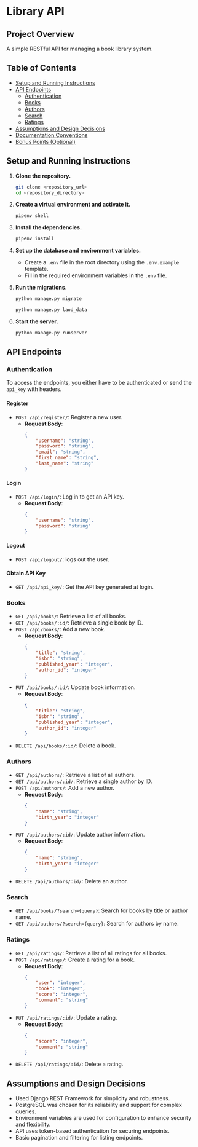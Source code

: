 # Library API

## Project Overview
A simple RESTful API for managing a book library system.

## Table of Contents
- [Setup and Running Instructions](#setup-and-running-instructions)
- [API Endpoints](#api-endpoints)
  - [Authentication](#authentication)
  - [Books](#books)
  - [Authors](#authors)
  - [Search](#search)
  - [Ratings](#ratings)
- [Assumptions and Design Decisions](#assumptions-and-design-decisions)
- [Documentation Conventions](#documentation-conventions)
- [Bonus Points (Optional)](#bonus-points-optional)

## Setup and Running Instructions

1. **Clone the repository.**

    ```bash
    git clone <repository_url>
    cd <repository_directory>
    ```

2. **Create a virtual environment and activate it.**

    ```bash
    pipenv shell
    ```

3. **Install the dependencies.**

    ```bash
    pipenv install
    ```

4. **Set up the database and environment variables.**
    - Create a `.env` file in the root directory using the `.env.example` template.
    - Fill in the required environment variables in the `.env` file.

5. **Run the migrations.**

    ```bash
    python manage.py migrate
    ```
    ```bash
    python manage.py laod_data
    ```

6. **Start the server.**

    ```bash
    python manage.py runserver
    ```

## API Endpoints

### Authentication
To access the endpoints, you either have to be authenticated or send the `api_key` with headers.

#### Register
- `POST /api/register/`: Register a new user.
    - **Request Body**:
        ```json
        {
            "username": "string",
            "password": "string",
            "email": "string",
            "first_name": "string",
            "last_name": "string"
        }
        ```

#### Login
- `POST /api/login/`: Log in to get an API key.
    - **Request Body**:
        ```json
        {
            "username": "string",
            "password": "string"
        }
        ```
#### Logout
- `POST /api/logout/`: logs out the user.

#### Obtain API Key
- `GET /api/api_key/`: Get the API key generated at login.

### Books

- `GET /api/books/`: Retrieve a list of all books.
- `GET /api/books/:id/`: Retrieve a single book by ID.
- `POST /api/books/`: Add a new book.
    - **Request Body**:
        ```json
        {
            "title": "string",
            "isbn": "string",
            "published_year": "integer",
            "author_id": "integer"
        }
        ```
- `PUT /api/books/:id/`: Update book information.
    - **Request Body**:
        ```json
        {
            "title": "string",
            "isbn": "string",
            "published_year": "integer",
            "author_id": "integer"
        }
        ```
- `DELETE /api/books/:id/`: Delete a book.

### Authors

- `GET /api/authors/`: Retrieve a list of all authors.
- `GET /api/authors/:id/`: Retrieve a single author by ID.
- `POST /api/authors/`: Add a new author.
    - **Request Body**:
        ```json
        {
            "name": "string",
            "birth_year": "integer"
        }
        ```
- `PUT /api/authors/:id/`: Update author information.
    - **Request Body**:
        ```json
        {
            "name": "string",
            "birth_year": "integer"
        }
        ```
- `DELETE /api/authors/:id/`: Delete an author.

### Search

- `GET /api/books/?search={query}`: Search for books by title or author name.
- `GET /api/authors/?search={query}`: Search for authors by name.

### Ratings

- `GET /api/ratings/`: Retrieve a list of all ratings for all books.
- `POST /api/ratings/`: Create a rating for a book.
    - **Request Body**:
        ```json
        {
            "user": "integer",
            "book": "integer",
            "score": "integer",
            "comment": "string"
        }
        ```
- `PUT /api/ratings/:id/`: Update a rating.
    - **Request Body**:
        ```json
        {
            "score": "integer",
            "comment": "string"
        }
        ```
- `DELETE /api/ratings/:id/`: Delete a rating.

## Assumptions and Design Decisions

- Used Django REST Framework for simplicity and robustness.
- PostgreSQL was chosen for its reliability and support for complex queries.
- Environment variables are used for configuration to enhance security and flexibility.
- API uses token-based authentication for securing endpoints.
- Basic pagination and filtering for listing endpoints.
